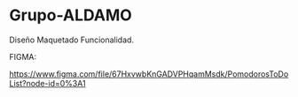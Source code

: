 # Grupo-ALDAMO

Diseño
Maquetado 
Funcionalidad.


FIGMA:

https://www.figma.com/file/67HxvwbKnGADVPHqamMsdk/PomodorosToDoList?node-id=0%3A1
